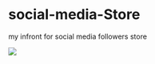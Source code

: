 # social-media-Store
my infront for social media followers store

![](https://github.com/ratevo/social-media-Store/commit/f52e5187fca8420a527e5520d8b71ba9f42556f8)

